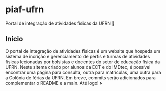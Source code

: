 # piaf-ufrn
Portal de integração de atividades físicas da UFRN 🏀

## Início
O portal de integração de atividades físicas é um website que hospeda um sistema de incrição e gerenciamento de perfis e turmas de atividades físicas lecionadas por bolsistas e docentes do setor de educação física da UFRN.
Neste sitema criado por alunos da ECT e do IMDtec, é possível encontrar uma página para consulta, outra para matrículas, uma outra para a Colônia de férias da UFRN.
Em breve, commits serão adicionados para complementar o README e a main. Até logo! 🌀
